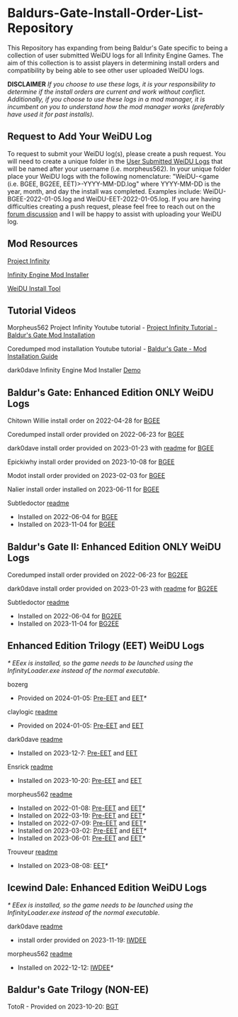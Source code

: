 # Baldurs-Gate-Install-Order-List-Repository
This Repository has expanding from being Baldur's Gate specific to being a collection of user submitted WeiDU logs for all Infinity Engine Games. The aim of this collection is to assist players in determining install orders and compatibility by being able to see other user uploaded WeiDU logs.

**DISCLAIMER** _If you choose to use these logs, it is your responsibility to determine if the install orders are current and work without conflict. Additionally, if you choose to use these logs in a mod manager, it is incumbent on you to understand how the mod manager works (preferably have used it for past installs)._

## Request to Add Your WeiDU Log
To request to submit your WeiDU log(s), please create a push request. You will need to create a unique folder in the [User Submitted WeiDU Logs](https://github.com/morpheus562/Baldurs-Gate-Install-Order-List-Repository/tree/main/user-submitted-weidu-logs) that will be named after your username (i.e. morpheus562). In your unique folder place your WeiDU logs with the following nomenclature: "WeiDU-<game (i.e. BGEE, BG2EE, EET)>-YYYY-MM-DD.log" where YYYY-MM-DD is the year, month, and day the install was completed. Examples include: WeiDU-BGEE-2022-01-05.log and WeiDU-EET-2022-01-05.log. If you are having difficulties creating a push request, please feel free to reach out on the [forum discussion](https://www.gibberlings3.net/forums/topic/33931-baldurs-gate-install-order-list-repository/) and I will be happy to assist with uploading your WeiDU log.

## Mod Resources

[Project Infinity](https://forums.beamdog.com/discussion/74335/project-infinity-mod-manager-for-baldurs-gate-icewind-dale-planescape-torment-and-eet/p1)

[Infinity Engine Mod Installer](https://github.com/dark0dave/mod_installer)

[WeiDU Install Tool](https://github.com/InfinityTools/WeiduInstallTool)

## Tutorial Videos


Morpheus562 Project Infinity Youtube tutorial - [Project Infinity Tutorial - Baldur's Gate Mod Installation](https://www.youtube.com/watch?v=wt1mWX2zo_4)

Coredumped mod installation Youtube tutorial - [Baldur's Gate - Mod Installation Guide](https://www.youtube.com/watch?v=Dpumgv99_iI)

dark0dave Infinity Engine Mod Installer [Demo](https://github.com/dark0dave/mod_installer#demo)

## Baldur's Gate: Enhanced Edition ONLY WeiDU Logs

Chitown Willie install order on 2022-04-28 for [BGEE](https://raw.githubusercontent.com/morpheus562/Baldurs-Gate-Install-Order-List-Repository/main/user-submitted-weidu-logs/chitownwillie/WeiDU-BGEE-2022-04-28.log)

Coredumped install order provided on 2022-06-23 for [BGEE](https://raw.githubusercontent.com/morpheus562/Baldurs-Gate-Install-Order-List-Repository/main/user-submitted-weidu-logs/coredumped/WeiDU-BGEE-2022-06-21.log)

dark0dave install order provided on 2023-01-23 with [readme](https://github.com/morpheus562/Baldurs-Gate-Install-Order-List-Repository/blob/main/user-submitted-weidu-logs/dark0dave/README.md) for [BGEE](https://raw.githubusercontent.com/morpheus562/Baldurs-Gate-Install-Order-List-Repository/main/user-submitted-weidu-logs/dark0dave/current_bg1_weidu.log)

Epickiwhy install order provided on 2023-10-08 for [BGEE](https://raw.githubusercontent.com/morpheus562/Baldurs-Gate-Install-Order-List-Repository/main/user-submitted-weidu-logs/epickiwhy/WeiDU-BGEE-2023-10-08.log)

Modot install order provided on 2023-02-03 for [BGEE](https://raw.githubusercontent.com/morpheus562/Baldurs-Gate-Install-Order-List-Repository/main/user-submitted-weidu-logs/modot/WeiDU-BGEE-2023-02-03.log)

Nalier install order installed on 2023-06-11 for [BGEE](https://raw.githubusercontent.com/morpheus562/Baldurs-Gate-Install-Order-List-Repository/main/user-submitted-weidu-logs/nalier/WeiDU-BGEE-2023-06-11.log)

Subtledoctor [readme](https://github.com/morpheus562/Baldurs-Gate-Install-Order-List-Repository/blob/main/user-submitted-weidu-logs/subtledoctor/readme.md) 
- Installed on 2022-06-04 for [BGEE](https://raw.githubusercontent.com/morpheus562/Baldurs-Gate-Install-Order-List-Repository/main/user-submitted-weidu-logs/subtledoctor/2022/WeiDU-BGEE-2022-06-04.log)
- Installed on 2023-11-04 for [BGEE](https://raw.githubusercontent.com/morpheus562/Baldurs-Gate-Install-Order-List-Repository/main/user-submitted-weidu-logs/subtledoctor/2022/WeiDU-BGEE-2023-11-04.log)

## Baldur's Gate II: Enhanced Edition ONLY WeiDU Logs

Coredumped install order provided on 2022-06-23 for [BG2EE](https://raw.githubusercontent.com/morpheus562/Baldurs-Gate-Install-Order-List-Repository/main/user-submitted-weidu-logs/coredumped/WeiDU-BG2EE-2022-06-21.log)

dark0dave install order provided on 2023-01-23 with [readme](https://github.com/morpheus562/Baldurs-Gate-Install-Order-List-Repository/blob/main/user-submitted-weidu-logs/dark0dave/README.md) for [BG2EE](https://raw.githubusercontent.com/morpheus562/Baldurs-Gate-Install-Order-List-Repository/main/user-submitted-weidu-logs/dark0dave/current_bg2_weidu.log)

Subtledoctor [readme](https://github.com/morpheus562/Baldurs-Gate-Install-Order-List-Repository/blob/main/user-submitted-weidu-logs/subtledoctor/readme.md) 
- Installed on 2022-06-04 for [BG2EE](https://raw.githubusercontent.com/morpheus562/Baldurs-Gate-Install-Order-List-Repository/main/user-submitted-weidu-logs/subtledoctor/2022/WeiDU-BG2EE-2022-06-04.log)
- Installed on 2023-11-04 for [BG2EE](https://raw.githubusercontent.com/morpheus562/Baldurs-Gate-Install-Order-List-Repository/main/user-submitted-weidu-logs/subtledoctor/2023/WeiDU-BG2EE-2023-11-04.log)

## Enhanced Edition Trilogy (EET) WeiDU Logs
_* EEex is installed, so the game needs to be launched using the InfinityLoader.exe instead of the normal executable._

bozerg
- Provided on 2024-01-05: [Pre-EET](https://raw.githubusercontent.com/morpheus562/Baldurs-Gate-Install-Order-List-Repository/main/user-submitted-weidu-logs/bozerg/WeiDU-BGEE-2024-01-06.log) and [EET](https://raw.githubusercontent.com/morpheus562/Baldurs-Gate-Install-Order-List-Repository/main/user-submitted-weidu-logs/bozerg/WeiDU-EET-2024-01-06.log)_*_

claylogic [readme](https://github.com/morpheus562/Baldurs-Gate-Install-Order-List-Repository/blob/main/user-submitted-weidu-logs/claylogic/readme.md)
- Provided on 2024-01-05: [Pre-EET](https://raw.githubusercontent.com/morpheus562/Baldurs-Gate-Install-Order-List-Repository/main/user-submitted-weidu-logs/claylogic/WeiDU-BGEE-2024-01-06.log) and [EET](https://raw.githubusercontent.com/morpheus562/Baldurs-Gate-Install-Order-List-Repository/main/user-submitted-weidu-logs/claylogic/WeiDU-EET-2024-01-06.log)

dark0dave [readme](https://github.com/morpheus562/Baldurs-Gate-Install-Order-List-Repository/blob/main/user-submitted-weidu-logs/dark0dave/README.md)
- Installed on 2023-12-7: [Pre-EET](https://raw.githubusercontent.com/morpheus562/Baldurs-Gate-Install-Order-List-Repository/main/user-submitted-weidu-logs/dark0dave/current_bg1_pre_eet_weidu.log) and [EET](https://raw.githubusercontent.com/morpheus562/Baldurs-Gate-Install-Order-List-Repository/main/user-submitted-weidu-logs/dark0dave/current_eet_weidu.log)

Ensrick [readme](https://github.com/morpheus562/Baldurs-Gate-Install-Order-List-Repository/blob/main/user-submitted-weidu-logs/ensrick/readme.md)
- Installed on 2023-10-20: [Pre-EET](https://raw.githubusercontent.com/morpheus562/Baldurs-Gate-Install-Order-List-Repository/main/user-submitted-weidu-logs/ensrick/WeiDU-BGEE-2023-10-20.log) and [EET](https://raw.githubusercontent.com/morpheus562/Baldurs-Gate-Install-Order-List-Repository/main/user-submitted-weidu-logs/ensrick/WeiDU-EET-2023-10-20.log)

morpheus562 [readme](https://github.com/morpheus562/Baldurs-Gate-Install-Order-List-Repository/blob/main/user-submitted-weidu-logs/morpheus562/readme.md)
- Installed on 2022-01-08: [Pre-EET](https://raw.githubusercontent.com/morpheus562/Baldurs-Gate-Install-Order-List-Repository/main/user-submitted-weidu-logs/morpheus562/WeiDU-BGEE-2022-01-05.log) and [EET](https://raw.githubusercontent.com/morpheus562/Baldurs-Gate-Install-Order-List-Repository/main/user-submitted-weidu-logs/morpheus562/WeiDU-EET-2022-01-05.log)_*_
- Installed on 2022-03-19: [Pre-EET](https://raw.githubusercontent.com/morpheus562/Baldurs-Gate-Install-Order-List-Repository/main/user-submitted-weidu-logs/morpheus562/WeiDU-BGEE-2022-03-19.log) and [EET](https://raw.githubusercontent.com/morpheus562/Baldurs-Gate-Install-Order-List-Repository/main/user-submitted-weidu-logs/morpheus562/WeiDU-EET-2022-03-19.log)_*_
- Installed on 2022-07-09: [Pre-EET](https://raw.githubusercontent.com/morpheus562/Baldurs-Gate-Install-Order-List-Repository/main/user-submitted-weidu-logs/morpheus562/WeiDU-BGEE-2022-07-09.log) and [EET](https://raw.githubusercontent.com/morpheus562/Baldurs-Gate-Install-Order-List-Repository/main/user-submitted-weidu-logs/morpheus562/WeiDU-EET-2022-07-09.log)_*_
- Installed on 2023-03-02: [Pre-EET](https://raw.githubusercontent.com/morpheus562/Baldurs-Gate-Install-Order-List-Repository/main/user-submitted-weidu-logs/morpheus562/WeiDU-BGEE-2023-03-02.log) and [EET](https://raw.githubusercontent.com/morpheus562/Baldurs-Gate-Install-Order-List-Repository/main/user-submitted-weidu-logs/morpheus562/WeiDU-EET-2023-03-02.log)_*_
- Installed on 2023-06-01: [Pre-EET](https://raw.githubusercontent.com/morpheus562/Baldurs-Gate-Install-Order-List-Repository/main/user-submitted-weidu-logs/morpheus562/WeiDU-BGEE-2023-06-01.log) and [EET](https://raw.githubusercontent.com/morpheus562/Baldurs-Gate-Install-Order-List-Repository/main/user-submitted-weidu-logs/morpheus562/WeiDU-EET-2023-06-01.log)_*_

Trouveur [readme](https://github.com/morpheus562/Baldurs-Gate-Install-Order-List-Repository/blob/main/user-submitted-weidu-logs/trouveur/readme.md)
- Installed on 2023-08-08: [EET](https://raw.githubusercontent.com/morpheus562/Baldurs-Gate-Install-Order-List-Repository/main/user-submitted-weidu-logs/trouveur/WeiDU-EET-2023-08-08.log)_*_

## Icewind Dale: Enhanced Edition WeiDU Logs
_* EEex is installed, so the game needs to be launched using the InfinityLoader.exe instead of the normal executable._

dark0dave [readme](https://github.com/morpheus562/Baldurs-Gate-Install-Order-List-Repository/blob/main/user-submitted-weidu-logs/dark0dave/README.md)
- install order provided on 2023-11-19: [IWDEE](https://raw.githubusercontent.com/morpheus562/Baldurs-Gate-Install-Order-List-Repository/main/user-submitted-weidu-logs/dark0dave/current_iwd_weidu.log)

morpheus562 [readme](https://github.com/morpheus562/Baldurs-Gate-Install-Order-List-Repository/blob/main/user-submitted-weidu-logs/morpheus562/readme.md)
- Installed on 2022-12-12: [IWDEE](https://raw.githubusercontent.com/morpheus562/Baldurs-Gate-Install-Order-List-Repository/main/user-submitted-weidu-logs/morpheus562/WeiDU-IWDEE-2022-12-12.log)_*_

## Baldur's Gate Trilogy (NON-EE)

TotoR - Provided on 2023-10-20: [BGT](https://raw.githubusercontent.com/morpheus562/Baldurs-Gate-Install-Order-List-Repository/main/user-submitted-weidu-logs/totor/WeiDU-BGT-2023-10-20.log)
